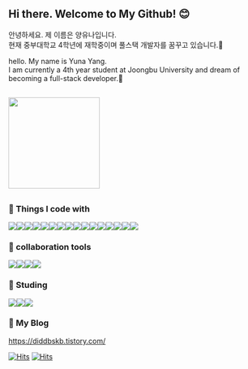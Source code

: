 ## Hi there. Welcome to My Github! 😊

<p>안녕하세요. 제 이름은 양유나입니다.
  <br/> 
  현재 중부대학교 4학년에 재학중이며 풀스택 개발자를 꿈꾸고 있습니다.🌱
</p>
<p>
hello. My name is Yuna Yang.
  <br/> 
  I am currently a 4th year student at Joongbu University and dream of becoming a full-stack developer.🌱
</p>

##


<a href="https://github.com/una3325/"><img align="center" style="height:180px" src="https://github-readme-stats.vercel.app/api/top-langs/?username=una3325&layout=compact&theme=nord&hide_border=true" /></a>

##

### 🐣 Things I code with
<div style="display: flex; flex-direction: row;">
<img src="https://img.shields.io/badge/react-20232a.svg?style=for-the-badge&logo=react&logoColor=61DAFB"/>
<img src="https://img.shields.io/badge/javascript-%23323330.svg?style=for-the-badge&logo=javascript&logoColor=%23F7DF1E"/>
<img src="https://img.shields.io/badge/html5-E34F26.svg?style=for-the-badge&logo=html5&logoColor=white" />
<img src="https://img.shields.io/badge/php-%23777BB4.svg?style=for-the-badge&logo=php&logoColor=white"/>
<img src="https://img.shields.io/badge/tailwindcss-%2338B2AC.svg?style=for-the-badge&logo=tailwind-css&logoColor=white"/>
<img src ="https://img.shields.io/badge/node.js-6DA55F?style=for-the-badge&logo=node.js&logoColor=white"/>
<img src="https://img.shields.io/badge/typescript-%23007ACC.svg?style=for-the-badge&logo=typescript&logoColor=white"/>
<img src="https://img.shields.io/badge/NPM-%23CB3837.svg?style=for-the-badge&logo=npm&logoColor=white"/>
<img src="https://img.shields.io/badge/yarn-%232C8EBB.svg?style=for-the-badge&logo=yarn&logoColor=white"/>
<img src="https://img.shields.io/badge/git-%23F05033.svg?style=for-the-badge&logo=git&logoColor=white"/>
<img src="https://img.shields.io/badge/express.js-%23404d59.svg?style=for-the-badge&logo=express&logoColor=%2361DAFB"/>
<img src="https://img.shields.io/badge/Supabase-3ECF8E?style=for-the-badge&logo=supabase&logoColor=white"/>
<img src="https://img.shields.io/badge/MongoDB-%234ea94b.svg?style=for-the-badge&logo=mongodb&logoColor=white"/>
<img src="https://img.shields.io/badge/mysql-4479A1.svg?style=for-the-badge&logo=mysql&logoColor=white"/>
<img src="https://img.shields.io/badge/Next-black?style=for-the-badge&logo=next.js&logoColor=white"/>
<img src="https://img.shields.io/badge/css3-%231572B6.svg?style=for-the-badge&logo=css3&logoColor=white"/>
</div>

  ### 💬 collaboration tools
  <div style="display: flex; flex-direction: row;">
<img src= "https://img.shields.io/badge/Visual%20Studio%20Code-0078d7.svg?style=for-the-badge&logo=visual-studio-code&logoColor=white"/>
<img src="https://img.shields.io/badge/Notion-%23000000.svg?style=for-the-badge&logo=notion&logoColor=white"/>
<img src ="https://img.shields.io/badge/vercel-%23000000.svg?style=for-the-badge&logo=vercel&logoColor=white"/>
  <img src ="https://img.shields.io/badge/Slack-4A154B?style=for-the-badge&logo=slack&logoColor=white"/>
</div>



### 📑 Studing
<div style="display: flex; flex-direction: row;">
<img src="https://img.shields.io/badge/react-20232a.svg?style=for-the-badge&logo=react&logoColor=61DAFB"/>
<img src="https://img.shields.io/badge/javascript-%23323330.svg?style=for-the-badge&logo=javascript&logoColor=%23F7DF1E"/>
<img src="https://img.shields.io/badge/html5-E34F26.svg?style=for-the-badge&logo=html5&logoColor=white" />
</div>




### 🔗 My Blog
https://diddbskb.tistory.com/


[![Hits](https://hits.seeyoufarm.com/api/count/incr/badge.svg?url=https%3A%2F%2Fdiddbskb.tistory.com&count_bg=%2398C079&title_bg=%23555555&icon=blogger.svg&icon_color=%23E7E7E7&title=BlogHits&edge_flat=false)](https://hits.seeyoufarm.com)
[![Hits](https://hits.seeyoufarm.com/api/count/incr/badge.svg?url=https%3A%2F%2Fgithub.com%2Funa3325%2F&count_bg=%2366B22C&title_bg=%23555555&icon=&icon_color=%23E7E7E7&title=GitHits&edge_flat=false)](https://hits.seeyoufarm.com)





<!--
**una3325/una3325** is a ✨ _special_ ✨ repository because its `README.md` (this file) appears on your GitHub profile.

Here are some ideas to get you started:

- 🔭 I’m currently working on ...
- 🌱 I’m currently learning ...
- 👯 I’m looking to collaborate on ...
- 🤔 I’m looking for help with ...
- 💬 Ask me about ...
- 📫 How to reach me: ...
- 😄 Pronouns: ...
- ⚡ Fun fact: ...
-->
